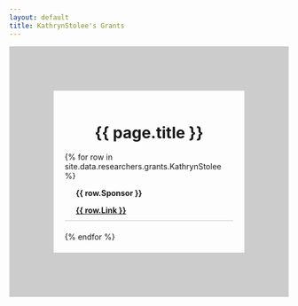 ```yaml
---
layout: default
title: KathrynStolee's Grants
---
```

<div style="display: flex; flex-direction: column; align-items: left; border: 80px solid #ccc; padding: 20px;">
  <h1 style="text-align: center;">{{ page.title }}</h1>
  {% for row in site.data.researchers.grants.KathrynStolee %}
  <div style="text-align: left; margin-bottom: 20px; border-bottom: 1px solid #ccc; padding-bottom: 10px;">
      <div style="font-weight: bold; margin-top: 5px; margin-left: 20px;">
        <p>{{ row.Sponsor }} </p>
        <!-- &nsbp; -->
         <a href="{{row.Link}}">{{ row.Link }}</a>
      </div>
  </div>
  {% endfor %}
</div>



